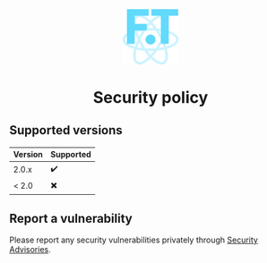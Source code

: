 <div align="center" style="margin-bottom: 0.5rem">
	<img src="https://raw.githubusercontent.com/float-toolkit/react/HEAD/media/ftreact.svg" width="100" />
</div>

<h1 align="center">Security policy</h1>

## Supported versions

| Version | Supported |
| ------- | --------- |
| 2.0.x   | ✔️        |
| < 2.0   | ✖️        |

## Report a vulnerability

Please report any security vulnerabilities privately through
[Security Advisories](https://github.com/float-toolkit/react/security/advisories/new).
